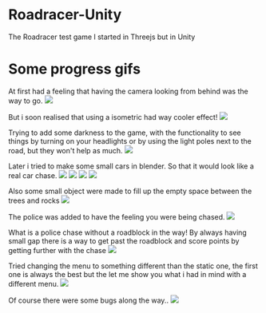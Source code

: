 # Roadracer-Unity
The Roadracer test game I started in Threejs but in Unity

# Some progress gifs
At first had a feeling that having the camera looking from behind was the way to go. 
![](https://i.imgur.com/ru5XSvS.jpg)

But i soon realised that using a isometric had way cooler effect!
![](https://i.imgur.com/pInDCnW.jpg)

Trying to add some darkness to the game, with the functionality to see things by turning on your headlights or by using the light poles next to the road, but they won't help as much.
![](https://media.giphy.com/media/NsF13pDKVNGhzyia3J/giphy.gif)

Later i tried to make some small cars in blender. So that it would look like a real car chase.
![](https://i.imgur.com/r7kgZBw.jpg)
![](https://i.imgur.com/cyX0ZIi.jpg)
![](https://i.imgur.com/SPOxjzD.jpg)
![](https://i.imgur.com/J15gmUV.jpg)

Also some small object were made to fill up the empty space between the trees and rocks
![](https://i.imgur.com/VlYfRA9.jpg)


The police was added to have the feeling you were being chased.
![](https://media.giphy.com/media/3YHzY3T4bViG2hmnlN/giphy.gif)

What is a police chase without a roadblock in the way!
By always having small gap there is a way to get past the roadblock and score points by getting further with the chase
![](https://media.giphy.com/media/5w2d7jwmYZFD9J1nMx/giphy.gif)

Tried changing the menu to something different than the static one, the first one is always the best but the let me show you what i had in mind with a different menu.
![](https://media.giphy.com/media/Y4vfxfb2xpGoTuzHbF/giphy.gif)

Of course there were some bugs along the way..
![](https://media.giphy.com/media/uANGAKG5dwWppaZCKc/giphy.gif)
